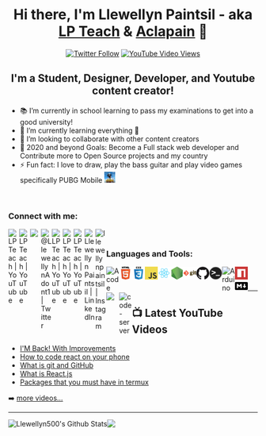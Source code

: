 <div align= "center">

# Hi there, I'm Llewellyn Paintsil - aka [LP Teach][youtube1] & [Aclapain][youtube2] 👋

</div>

<!--
  Badges section begins
  TODO: add more badges when you create a new community
-->
<div align="center">

[![Twitter Follow](https://img.shields.io/twitter/follow/LlewellynAdont1?color=%231DA1F2&label=Follow%20me&logo=Twitter&style=for-the-badge)](https://twitter.com/LlewellynAdont1?s=09)
[![YouTube Video Views](https://img.shields.io/youtube/views/YuKZEu44VA0?color=red&label=subscribe&logo=youtube&logoColor=red&style=for-the-badge)](https://www.youtube.com/channel/UCoPbnP8F1NCeIf_avTlNxAQ?pbjreload=101)

</div>

<!-- Badges section end -->

<div align="center">

## I'm a Student, Designer, Developer, and Youtube content creator!

</div>

- 📚 I’m currently in school learning to pass my examinations to get into a good university!
- 🌱 I’m currently learning everything 🤣
- 👯 I’m looking to collaborate with other content creators
- 🥅 2020 and beyond Goals: Become a Full stack web developer and Contribute more to Open Source projects and my country
- ⚡ Fun fact: I love to draw, play the bass guitar and play video games specifically PUBG Mobile <img alt="Pubg Mobile Logo" width="22px" src="./images/pubg logo.png"/>

<br />

### Connect with me:

[<img align="left" alt="LP Teach | YouTube" width="22px" src="https://cdn.jsdelivr.net/npm/simple-icons@v3/icons/youtube.svg" />][youtube1]
[<img align="left" alt="LP Teach | YouTube" width="22px" src="https://cdn.jsdelivr.net/npm/simple-icons@v3/icons/youtube.svg" />][youtube2]
[<img align="left" width="22px" src="https://cdn.jsdelivr.net/npm/simple-icons@v3/icons/facebook.svg" />][facebook]
[<img align="left" alt="@LlewellynAdont1 | Twitter" width="22px" src="https://cdn.jsdelivr.net/npm/simple-icons@v3/icons/twitter.svg" />][twitter]
[<img align="left" alt="LP Teach | YouTube" width="22px" src="https://cdn.jsdelivr.net/npm/simple-icons@v3/icons/snapchat.svg" />][snapchat]
[<img align="left" alt="LP Teach | YouTube" width="22px" src="https://cdn.jsdelivr.net/npm/simple-icons@v3/icons/telegram.svg" />][telegram]
[<img align="left" alt="LP Teach | YouTube" width="22px" src="https://cdn.jsdelivr.net/npm/simple-icons@v3/icons/whatsapp.svg" />][whatsapp]
[<img align="left" alt="Llewellyn Paintsil | LinkedIn" width="22px" src="https://cdn.jsdelivr.net/npm/simple-icons@v3/icons/linkedin.svg" />][linkedin]
[<img align="left" alt="llewellynpaintsil | Instagram" width="22px" src="https://cdn.jsdelivr.net/npm/simple-icons@v3/icons/instagram.svg" />][instagram]

<br />

### Languages and Tools:

<img align="left" alt="Acode" width="26px" src="https://github.com/deadlyjack/code-editor/blob/master/res/icon/android/ic_launcher-web.png" />
<img align="left" alt="HTML5" width="26px" src="https://raw.githubusercontent.com/github/explore/80688e429a7d4ef2fca1e82350fe8e3517d3494d/topics/html/html.png" />
<img align="left" alt="CSS3" width="26px" src="https://raw.githubusercontent.com/github/explore/80688e429a7d4ef2fca1e82350fe8e3517d3494d/topics/css/css.png" />
<img align="left" alt="JavaScript" width="26px" src="https://raw.githubusercontent.com/github/explore/80688e429a7d4ef2fca1e82350fe8e3517d3494d/topics/javascript/javascript.png" />
<img align="left" alt="React" width="26px" src="https://raw.githubusercontent.com/github/explore/80688e429a7d4ef2fca1e82350fe8e3517d3494d/topics/react/react.png" />
<img align="left" alt="Node.js" width="26px" src="https://raw.githubusercontent.com/github/explore/80688e429a7d4ef2fca1e82350fe8e3517d3494d/topics/nodejs/nodejs.png" />
<img align="left" alt="Git" width="26px" src="https://raw.githubusercontent.com/github/explore/80688e429a7d4ef2fca1e82350fe8e3517d3494d/topics/git/git.png" />
<img align="left" alt="GitHub" width="26px" src="https://raw.githubusercontent.com/github/explore/78df643247d429f6cc873026c0622819ad797942/topics/github/github.png" />
<img align="left" alt="Terminal" width="26px" src="https://raw.githubusercontent.com/github/explore/80688e429a7d4ef2fca1e82350fe8e3517d3494d/topics/terminal/terminal.png" />
<img align="left" alt="Arduino" width="26px" src="https://github.com/deadlyjack/code-editor/blob/8691b56761c45aa18bd47831cd4f9900013e7704/www/res/icon-file/icons/file_type_arduino.svg" />
<img align="left" alt="npm" width="26px" src="https://raw.githubusercontent.com/github/explore/80688e429a7d4ef2fca1e82350fe8e3517d3494d/topics/npm/npm.png" />
<img align="left" alrt="markdown" width="26px" src="https://raw.githubusercontent.com/github/explore/80688e429a7d4ef2fca1e82350fe8e3517d3494d/topics/markdown/markdown.png" />
<img align="left" alrt="trello" width="26px" src="https://avatars.slack-edge.com/2016-05-18/44042585718_0e6a837d5b63fd1cfc07_512.png" />
<img align="left" alt="code-server" width="26px" src="https://raw.githubusercontent.com/cdr/code-server/v3.5.0/src/browser/media/pwa-icon-96.png" />

<br />
<br />

---

## 📺 Latest YouTube Videos

<!-- YOUTUBE:START -->
- [I'M Back! With Improvements](https://www.youtube.com/watch?v=aAXtc3f2mR8)
- [How to code react on your phone](https://www.youtube.com/watch?v=_u1xx8chA1Q)
- [What is git and GitHub](https://www.youtube.com/watch?v=hQ15p9Zf76A)
- [What is React.js](https://www.youtube.com/watch?v=oKeBtk5iFHs)
- [Packages that you must have in termux](https://www.youtube.com/watch?v=1yF5KknuBIY)
<!-- YOUTUBE:END -->
  ➡️ [more videos...](http://www.youtube.com/c/LPTeach)

---

<img align="left" alt="Llewellyn500's Github Stats" src="https://github-readme-stats-rho-rouge.vercel.app/api?username=Llewellyn500&show_icons=true&hide_border=true&theme=default" />

<img align="left" src="https://github-readme-stats.vercel.app/api/top-langs/?username=Llewellyn500&layout=compact&hide_border=true&theme=default" />

<!-- *All links in this can be found here -->

[twitter]: https://twitter.com/LlewellynAdont1?s=09
[youtube1]: http://www.youtube.com/c/LPTeach
[youtube2]: https://www.youtube.com/channel/UCcXLspJdUMq5E8-jU0CXuNA
[instagram]: https://www.instagram.com/llewellynpaintsil/
[linkedin]: https://www.linkedin.com/in/llewellynpaintsil
[facebook]: https://www.facebook.com/llewellyn.paintsil.75
[snapchat]: https://www.snapchat.com/add/llewellyn_adont
[whatsapp]: https://wa.me/message/BYMED3AFY4MIG1
[telegram]: https://t.me/lpteach
